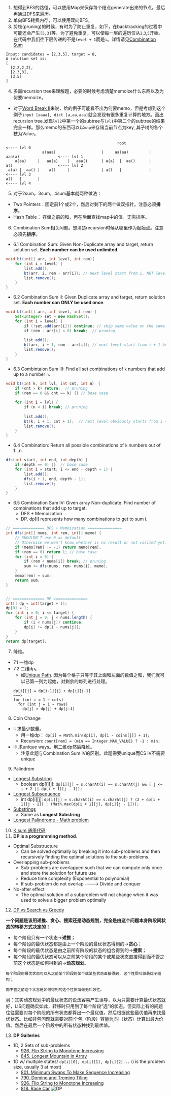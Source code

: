 1. 想得到BFS的路径，可以使用Map来保存每个结点generate出来的节点。最后再通过DFS来遍历。
2. 单向BFS耗费内存，可以使用双向BFS。
3. 剪枝(pruning)的时候，有时为了防止重复，如下，在backtracking的过程中可能还会产生`[5,3]`等。为了避免重复，可以使每一层的遍历仅从`2`,`3`,`5`开始。
在代码中我们往下层传递的不是`level + 1`而是`i`。详情请见[Combination Sum](https://github.com/weltond/DataStructure/blob/master/LeetCode/backtracking/Lc39CombinationSum.java)
```
Input: candidates = [2,3,5], target = 8,
A solution set is:
[
  [2,2,2,2],
  [2,3,3],
  [3,5]
]
```
4. 多画recursion tree来理解题，必要的时候考虑清楚memoize什么东西以及为何要memoize。

- 对于[Word Break II](https://github.com/weltond/DataStructure/blob/master/LeetCode/backtracking/Lc140WordBreakII.java)来说，给的例子可能看不出为何要memo，但是考虑到这个例子`input [aaaa], dict [a,aa,aaa]`就会发现有很多重复计算的地方。画出recursion tree.发现`lvl2`中第一个的subtree与`lvl1`中第二个的subtree的结果完全一样。那么memo的东西可以以`map`来存储当前节点为key, 其子树的各个枝为Value。
```
                                                 root                                         <---- lvl 0
                a(aaa)                    |     aa(aa)         |       aaa(a)                 <---- lvl 1
    a(aa)     |   aa(a)    |   aaa()      | a(a)  |  aa()      |       a()                    <---- lvl 2
 a(a) |  aa() |    a()     |              | a()   |            |                              <---- lvl 3
a()   |       |                                                                               <---- lvl 4
```
5. 对于2sum，3sum，4sum基本就两种做法：
  - Two Pointers：固定前1个或2个，然后对剩下的两个做双指针。注意必须**排序**。
  - Hash Table： 存储之前的和，再在后面查找map中的值。无需排序。

6. Combination Sum相关问题。想清楚recursion时候从哪里作为起始点。注意必须先**排序**。
  - 6.1 Combination Sum: Given Non-Duplicate array and target, return solution set. **Each number can be used unlimited**.
```java
void bt(int[] arr, int level, int rem){
    for (int i = level) {
        list.add();
        bt(arr, i, rem - arr[i]); // next level start from i, NOT level + 1, to 1) reuse number; 2) avoid duplicate result
        list.remove();
    }
}
```
  - 6.2 Combination Sum II: Given Duplicate array and target, return solution set. **Each number can ONLY be used once**.
```java
void bt(int[] arr, int level, int rem) {
    Set<Integer> set = new HashSet();
    for (int i = level) {
        if (!set.add(arr[i])) continue; // skip same value on the same level
        if (rem - arr[i] < 0) break;  // pruning
        
        list.add();
        bt(arr, i + 1, rem - arr[i]); // next level start from i + 1 becuase each number can only be used once.
        list.remove();
    }
}
```
  - 6.3 Combintaion Sum III: Find all set combinations of `k` numbers that add up to a number `n`.
```java
void bt(int k, int lvl, int cnt, int n） {
    if (cnt > k) return;  // pruning
    if (rem == 0 && cnt == k) {} // base case
    
    for (int i = lvl) {
        if (n < i) break; // pruning
        
        list.add();
        bt(k, i + 1, cnt + 1);  // next level obviously starts from i + 1 because each number is unique
        list.remove();
    }
}
```
  - 6.4 Combination: Return all possible combinations of `k` numbers out of 1...n. 
```java
dfs(int start, int end, int depth) {
    if (depth == 0) {}  // base case
    for (int i = start; i <= end - depth + 1) {
        list.add();
        dfs(i + 1, end, depth - 1);
        list.remove();
    }
}
```
  - 6.5 Combination Sum IV: Given array Non-duplicate. Find number of combinations that add up to target.
    - DFS + Memoization
    - DP. dp[i] represents how many combinations to get to sum i.
```java
// ============== DFS + Memoization ===============
int dfs(int[] nums, int rem, int[] memo) {
    // SHOULDN'T use 0 as default
    // Otherwise we won't know whether is no result or not visited yet.
    if (memo[rem] != -1) return memo[rem];  
    if (rem == 0) return 1; // base case
    for (int i = 0) {
        if (rem < nums[i]) break; // pruning
        sum += dfs(nums, rem- nums[i], memo);
    }
    memo[rem] = sum;
    return sum;
}
``` 
```java

// ============== DP ===============
int[] dp = int[target + 1];
dp[0] = 1;
for (int i = 0; i <= target) {
    for (int j = 0; j < nums.length) {
        if (i < nums[j]) continue;
        dp[i] += dp[i - nums[j]];
    }
}
return dp[target];
```
7. 降维。
  - 7.1 一维dp
  - 7.2 二维dp。
    - 如[Unique Path](https://github.com/weltond/DataStructure/blob/master/LeetCode/dp/Lc62UniquePaths.java). 因为每个格子只等于其上面和左面的数值之和，我们就可以已第一列为起始，对剩余的每列进行处理。
    ```
    dp[i][j] = dp[i-1][j] + dp[i][j-1]
    ===>
    for (int i = 1 ~ cols)
      for (int j = 1 ~ rows)
        dp[j] = dp[j] + dp[j-1]
    ```

8. Coin Change 
- I: 求最少数量。
  - 用一维dp： `dp[i] = Math.min(dp[i], dp[i - coins[j]] + 1);`
  - Recursion: `count[rem] = (min == Integer.MAX_VALUE) ? -1 : min;`
- II: 求unique ways。用二维dp然后降维。
  - 注意此题与Combination Sum IV的区别。此题需要unique而CS IV不需要unique
9. Palindrom
- [Longest Substring](https://github.com/weltond/DataStructure/blob/master/LeetCode/dp/Lc5LongestPalindromicSubstring.java)
  - boolean dp[i][j]: `dp[i][j] = s.charAt(i) == s.charAt(j) && ( j <= i + 2 || dp[i + 1][j - 1]);`
- [Longest Subsequence](https://github.com/weltond/DataStructure/blob/master/LeetCode/dp/Lc516LongestPalindromicSubsequence.java)
  - int dp[i][j]: `dp[i][j] = s.charAt(i) == s.charAt(j) ? (2 + dp[i + 1][j - 1]) : (Math.max(dp[i + 1][j], dp[i][j - 1]));`
- [Substrings](https://github.com/weltond/DataStructure/blob/master/LeetCode/dp/Lc647PalindromicSubstrings.java)
  - Same as **Longest Substring**
- [Longest Palindrome - Math problem](https://github.com/weltond/DataStructure/blob/master/LeetCode/hashmap/Lc409LongestPalindrome.java)
10. [K sum 通用代码](https://github.com/weltond/DataStructure/blob/master/LeetCode/array/18-4-Sum.md)
11. **DP is a programming method**.
- Optimal Substructure
  - Can be solved optimally by breaking it into sub-problems and then recursively finding the optimal solutions to the sub-problems.
- Overlapping sub-problems
  - Sub-problems are overlapped such that we can compute only once and store the solution for future use
  - Reduce time complexity (Exponential to polynomial)
  - If sub-problem do not overlap ----> Divide and conquer
- No-after effect
  - The optimal solution of a subproblem will not change when it was used to solve a bigger problem optimally
  
12. [DP vs Search vs Greedy](https://www.zhihu.com/question/23995189/answer/35429905)

**一个问题是该用递推、贪心、搜索还是动态规划，完全是由这个问题本身阶段间状态的转移方式决定的！**

- 每个阶段只有一个状态->**递推**；
- 每个阶段的最优状态都是由上一个阶段的最优状态得到的->**贪心**；
- 每个阶段的最优状态是由之前所有阶段的状态的组合得到的->**搜索**；
- 每个阶段的最优状态可以从之前某个阶段的某个或某些状态直接得到而不管之前这个状态是如何得到的->**动态规划**。

`每个阶段的最优状态可以从之前某个阶段的某个或某些状态直接得到, 这个性质叫做最优子结构`；

`而不管之前这个状态是如何得到的这个性质叫做无后效性。`

另：其实动态规划中的最优状态的说法容易产生误导，以为只需要计算最优状态就好，LIS问题确实如此，转移时只用到了每个阶段“选”的状态。但实际上有的问题往往需要对每个阶段的所有状态都算出一个最优值，然后根据这些最优值再来找最优状态。比如背包问题就需要对前i个包（阶段）容量为j时（状态）计算出最大价值。然后在最后一个阶段中的所有状态种找到最优值。

13. **DP Galleries**
- 1D, 2 Sets of sub-problems
  - [926. Flip String to Monotone Increasing]()
  - [845. Longest Mountain in Array]()
- 1D w/ multiple states/ `dp[i][0], dp[i][1], dp[i][2]...` (i is the problem size, usually 3 at most)
  - [801. Minimum Swaps To Make Sequence Increasing]()
  - [790. Domino and Tromino Tiling]()
  - [926. Flip String to Monotone Increasing]()
  - [818. Race Car]()
![DP](https://github.com/weltond/DataStructure/blob/master/Learn%20Git/dp.PNG)
